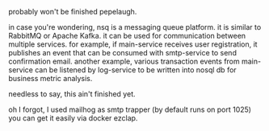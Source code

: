 probably won't be finished pepelaugh.

in case you're wondering, nsq is a messaging queue platform. it is similar to RabbitMQ or Apache Kafka. it can be used for communication between multiple services. for example, if main-service receives user registration, it publishes an event that can be consumed with smtp-service to send confirmation email. another example, various transaction events from main-service can be listened by log-service to be written into nosql db for business metric analysis.

needless to say, this ain't finished yet.

oh I forgot, I used mailhog as smtp trapper (by default runs on port 1025) you can get it easily via docker ezclap.
